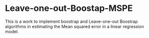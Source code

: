 # Leave-one-out-Boostap-MSPE

This is a work to implement boostrap and Leave-one-out Boostrap algorithms in estimating the Mean squared error
in a linear regression model.

